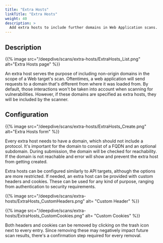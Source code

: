 ```yaml
---
title: "Extra Hosts"
linkTitle: "Extra Hosts"
weight: 40
description: >
  Add extra hosts to include further domains in Web Application scans.
---
```


## Description

{{% image src="/deepdive/scans/extra-hosts/ExtraHosts_List.png" alt="Extra Hosts page" %}}

An extra host serves the purpose of including non-origin domains in the scope of a Web target's scan. 
Oftentimes, a web application will send requests to a domain that's different from where it was loaded from. By default, those interactions won't be taken into account when scanning for vulnerabilities. However, if these domains are specified as extra hosts, they will be included by the scanner.

## Configuration

{{% image src="/deepdive/scans/extra-hosts/ExtraHosts_Create.png" alt="Extra Hosts form" %}}

Every extra host needs to have a domain, which should not include a protocol. It's important for the domain to consist of a FQDN and an optional subdomain. During submission, the domain will be checked for reachability. If the domain is not reachable and error will show and prevent the extra host from getting created.

Extra hosts can be configured similarly to API targets, although the options are more restricted. If needed, an extra host can be provided with custom headers and cookies. These can be used for any kind of purpose, ranging from authentication to security requirements.

{{% image src="/deepdive/scans/extra-hosts/ExtraHosts_CustomHeaders.png" alt= "Custom Header" %}}

{{% image src="/deepdive/scans/extra-hosts/ExtraHosts_CustomCookies.png" alt= "Custom Cookies" %}}

Both headers and cookies can be removed by clicking on the trash icon next to every entry. 
Since removing these may negatively impact future scan results, there's a confirmation step required for every removal.